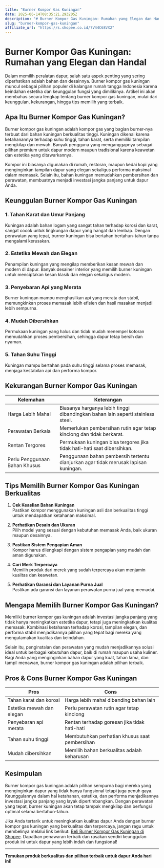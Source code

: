 ```yaml
---
title: "Burner Kompor Gas Kuningan"
date: 2025-06-14T08:35:21.293205Z
description: "# Burner Kompor Gas Kuningan: Rumahan yang Elegan dan Handal..."
slug: "burner-kompor-gas-kuningan"
affiliate_url: "https://s.shopee.co.id/7V44C68VX2"
---
```

# Burner Kompor Gas Kuningan: Rumahan yang Elegan dan Handal

Dalam memilih peralatan dapur, salah satu aspek penting yang sering diperhatikan adalah bahan dan desainnya. Burner kompor gas kuningan muncul sebagai pilihan populer di kalangan rumah tangga Indonesia karena keindahan estetika dan keunggulan fungsi yang dimilikinya. Artikel ini akan membahas secara lengkap tentang burner kompor gas kuningan, mulai dari keunggulan, kekurangan, hingga tips memilih yang terbaik.

## Apa Itu Burner Kompor Gas Kuningan?

Burner kompor gas kuningan adalah kompor gas yang bagian burner-nya terbuat dari bahan kuningan berkualitas tinggi. Kuningan dikenal karena ketahanannya terhadap suhu tinggi, tahan karat, serta memiliki tampilan mengkilap dan mewah. Banyak pengguna yang menganggapnya sebagai pilihan premium untuk dapur modern maupun tradisional karena keawetan dan estetika yang ditawarkannya.

Kompor ini biasanya digunakan di rumah, restoran, maupun kedai kopi yang menginginkan tampilan dapur yang elegan sekaligus performa maksimal dalam memasak. Selain itu, bahan kuningan memudahkan pembersihan dan perawatan, membuatnya menjadi investasi jangka panjang untuk dapur Anda.

## Keunggulan Burner Kompor Gas Kuningan

### 1. Tahan Karat dan Umur Panjang
Kuningan adalah bahan logam yang sangat tahan terhadap korosi dan karat, sangat cocok untuk lingkungan dapur yang hangat dan lembap. Dengan perawatan yang tepat, burner kuningan bisa bertahan bertahun-tahun tanpa mengalami kerusakan.

### 2. Estetika Mewah dan Elegan
Penampilan kuningan yang mengilap memberikan kesan mewah dan modern di dapur. Banyak desainer interior yang memilih burner kuningan untuk menciptakan kesan klasik dan elegan sekaligus modern.

### 3. Penyebaran Api yang Merata
Burner kuningan mampu menghasilkan api yang merata dan stabil, memungkinkan proses memasak lebih efisien dan hasil masakan menjadi lebih sempurna.

### 4. Mudah Dibersihkan
Permukaan kuningan yang halus dan tidak mudah menempel kotoran memudahkan proses pembersihan, sehingga dapur tetap bersih dan nyaman.

### 5. Tahan Suhu Tinggi
Kuningan mampu bertahan pada suhu tinggi selama proses memasak, menjaga kestabilan api dan performa kompor.

## Kekurangan Burner Kompor Gas Kuningan

| **Kelemahan** | **Keterangan** |
|----------------|----------------|
| Harga Lebih Mahal | Biasanya harganya lebih tinggi dibandingkan bahan lain seperti stainless steel. |
| Perawatan Berkala | Memerlukan pembersihan rutin agar tetap kinclong dan tidak berkarat. |
| Rentan Tergores | Permukaan kuningan bisa tergores jika tidak hati-hati saat dibersihkan. |
| Perlu Penggunaan Bahan Khusus | Penggunaan bahan pembersih tertentu dianjurkan agar tidak merusak lapisan kuningan. |

## Tips Memilih Burner Kompor Gas Kuningan Berkualitas

1. **Cek Keaslian Bahan Kuningan**  
Pastikan kompor menggunakan kuningan asli dan berkualitas tinggi untuk mendapatkan ketahanan maksimal.

2. **Perhatikan Desain dan Ukuran**  
Pilih model yang sesuai dengan kebutuhan memasak Anda, baik ukuran maupun desainnya.

3. **Pastikan Sistem Pengapian Aman**  
Kompor harus dilengkapi dengan sistem pengapian yang mudah dan aman digunakan.

4. **Cari Merk Terpercaya**  
Memilih produk dari merek yang sudah terpercaya akan menjamin kualitas dan keawetan.

5. **Perhatikan Garansi dan Layanan Purna Jual**  
Pastikan ada garansi dan layanan perawatan purna jual yang memadai.

## Mengapa Memilih Burner Kompor Gas Kuningan?

Memiliki burner kompor gas kuningan adalah investasi jangka panjang yang tidak hanya meningkatkan estetika dapur, tetapi juga meningkatkan kualitas memasak. Kombinasi ketahanan terhadap korosi, tampilan elegan, dan performa stabil menjadikannya pilihan yang tepat bagi mereka yang mengutamakan kualitas dan keindahan.

Selain itu, penginstalan dan perawatan yang mudah menjadikannya solusi ideal untuk berbagai kebutuhan dapur, baik di rumah maupun usaha kuliner. Bagi Anda yang menginginkan bahan dapur yang kuat, tahan lama, dan tampil menawan, burner kompor gas kuningan adalah pilihan terbaik.

## Pros & Cons Burner Kompor Gas Kuningan

| **Pros** | **Cons** |
|------------|------------|
| Tahan karat dan korosi | Harga lebih mahal dibanding bahan lain |
| Estetika mewah dan elegan | Perlu perawatan rutin agar tetap kinclong |
| Penyebaran api merata | Rentan terhadap goresan jika tidak hati-hati |
| Tahan suhu tinggi | Membutuhkan perhatian khusus saat pembersihan |
| Mudah dibersihkan | Memilih bahan berkualitas adalah keharusan |

## Kesimpulan

Burner kompor gas kuningan adalah pilihan sempurna bagi mereka yang menginginkan dapur yang tidak hanya fungsional tetapi juga penuh gaya. Keunggulannya dalam hal ketahanan, estetika, dan performa menjadikannya investasi jangka panjang yang layak dipertimbangkan. Dengan perawatan yang tepat, burner kuningan akan tetap tampak mengkilap dan berfungsi optimal selama bertahun-tahun.

Jika Anda tertarik untuk meningkatkan kualitas dapur Anda dengan burner kompor gas kuningan yang berkualitas dan terpercaya, jangan ragu untuk membelinya melalui link berikut: [Beli Burner Kompor Gas Kuningan di Shopee](https://s.shopee.co.id/7V44C68VX2). Dapatkan penawaran terbaik dan rasakan sendiri keunggulan produk ini untuk dapur yang lebih indah dan fungsional!

---

**Temukan produk berkualitas dan pilihan terbaik untuk dapur Anda hari ini!**